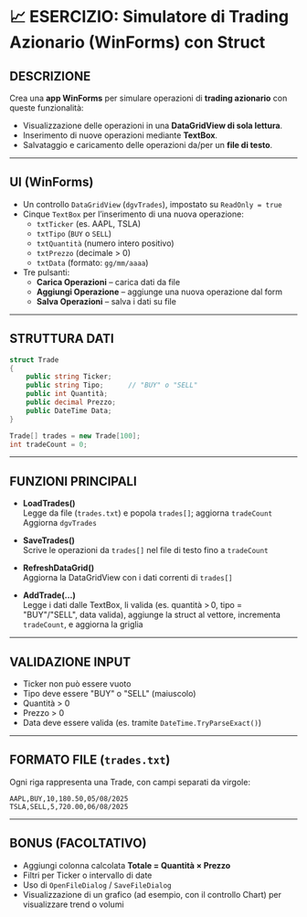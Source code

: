 # 📈 ESERCIZIO: Simulatore di Trading Azionario (WinForms) con Struct

## DESCRIZIONE
Crea una **app WinForms** per simulare operazioni di **trading azionario** con queste funzionalità:
- Visualizzazione delle operazioni in una **DataGridView di sola lettura**.
- Inserimento di nuove operazioni mediante **TextBox**.
- Salvataggio e caricamento delle operazioni da/per un **file di testo**.

---

## UI (WinForms)

- Un controllo `DataGridView` (`dgvTrades`), impostato su `ReadOnly = true`
- Cinque `TextBox` per l’inserimento di una nuova operazione:
    - `txtTicker` (es. AAPL, TSLA)
    - `txtTipo` (`BUY` o `SELL`)
    - `txtQuantità` (numero intero positivo)
    - `txtPrezzo` (decimale > 0)
    - `txtData` (formato: `gg/mm/aaaa`)
- Tre pulsanti:
    - **Carica Operazioni** – carica dati da file
    - **Aggiungi Operazione** – aggiunge una nuova operazione dal form
    - **Salva Operazioni** – salva i dati su file

---

## STRUTTURA DATI

```csharp
struct Trade
{
    public string Ticker;
    public string Tipo;      // "BUY" o "SELL"
    public int Quantità;
    public decimal Prezzo;
    public DateTime Data;
}
```

```csharp
Trade[] trades = new Trade[100];
int tradeCount = 0;
```

---

## FUNZIONI PRINCIPALI

- **LoadTrades()**  
    Legge da file (`trades.txt`) e popola `trades[]`; aggiorna `tradeCount`  
    Aggiorna `dgvTrades`

- **SaveTrades()**  
    Scrive le operazioni da `trades[]` nel file di testo fino a `tradeCount`

- **RefreshDataGrid()**  
    Aggiorna la DataGridView con i dati correnti di `trades[]`

- **AddTrade(...)**  
    Legge i dati dalle TextBox, li valida (es. quantità > 0, tipo = "BUY"/"SELL", data valida), aggiunge la struct al vettore, incrementa `tradeCount`, e aggiorna la griglia

---

## VALIDAZIONE INPUT

- Ticker non può essere vuoto
- Tipo deve essere "BUY" o "SELL" (maiuscolo)
- Quantità > 0
- Prezzo > 0
- Data deve essere valida (es. tramite `DateTime.TryParseExact()`)

---

## FORMATO FILE (`trades.txt`)

Ogni riga rappresenta una Trade, con campi separati da virgole:

```
AAPL,BUY,10,180.50,05/08/2025
TSLA,SELL,5,720.00,06/08/2025
```

---

## BONUS (FACOLTATIVO)

- Aggiungi colonna calcolata **Totale = Quantità × Prezzo**
- Filtri per Ticker o intervallo di date
- Uso di `OpenFileDialog` / `SaveFileDialog`
- Visualizzazione di un grafico (ad esempio, con il controllo Chart) per visualizzare trend o volumi